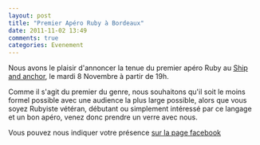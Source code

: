 ```yaml
---
layout: post
title: "Premier Apéro Ruby à Bordeaux"
date: 2011-11-02 13:49
comments: true
categories: Evenement
---
```


Nous avons le plaisir d'annoncer la tenue du premier apéro Ruby au [Ship and anchor](http://www.bordeauxcafe.com/fr/lieux/22490-ship-and-anchor), le mardi 8 Novembre à partir de 19h.

Comme il s'agit du premier du genre, nous souhaitons qu'il soit le moins formel possible avec une audience la plus large possible, alors que vous soyez Rubyiste vétéran, débutant ou simplement intéressé par ce langage et un bon apéro, venez donc prendre un verre avec nous.

Vous pouvez nous indiquer votre présence [sur la page facebook](https://www.facebook.com/event.php?eid=210643199009006)